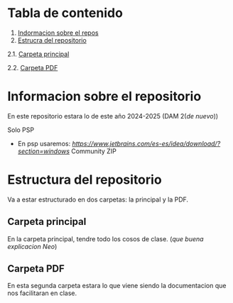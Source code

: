 # Tabla de contenido
1. [Indormacion sobre el repos](#Informacion-sobre-el-repositorio)
2. [Estrucra del repositorio](#estructura-del-repositorio)

2.1. [Carpeta principal](#carpeta-principal)

2.2. [Carpeta PDF](#carpeta-pdf)

# Informacion sobre el repositorio
En este repositorio estara lo de este año 2024-2025 (DAM 2(_de nuevo_))

Solo PSP
- En psp usaremos: _https://www.jetbrains.com/es-es/idea/download/?section=windows_ Community ZIP

# Estructura del repositorio
Va a estar estructurado en dos carpetas: la principal y la PDF.

## Carpeta principal
En la carpeta principal, tendre todo los cosos de clase. (_que buena explicacion Neo_)

## Carpeta PDF
En esta segunda carpeta estara lo que viene siendo la documentacion que nos facilitaran en clase.
